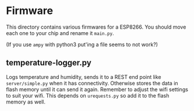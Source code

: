 # Firmware

This directory contains various firmwares for a ESP8266. You should
move each one to your chip and rename it `main.py`.

(If you use `ampy` with python3 put'ing a file seems to not work?)


## temperature-logger.py
Logs temperature and humidity, sends it to a REST end point like
`server/simple.py` when it has connectivity. Otherwise stores the
data in flash memory until it can send it again. Remember to adjust the
wifi settings to suit your wifi. This depends on `urequests.py` so add
it to the flash memory as well.
